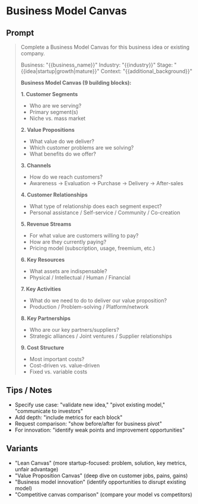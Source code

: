 # Business Model Canvas

## Prompt
> Complete a Business Model Canvas for this business idea or existing company.
>
> Business: "{{business_name}}"
> Industry: "{{industry}}"
> Stage: "{{idea|startup|growth|mature}}"
> Context: "{{additional_background}}"
>
> **Business Model Canvas (9 building blocks):**
>
> **1. Customer Segments**
> - Who are we serving?
> - Primary segment(s)
> - Niche vs. mass market
>
> **2. Value Propositions**
> - What value do we deliver?
> - Which customer problems are we solving?
> - What benefits do we offer?
>
> **3. Channels**
> - How do we reach customers?
> - Awareness → Evaluation → Purchase → Delivery → After-sales
>
> **4. Customer Relationships**
> - What type of relationship does each segment expect?
> - Personal assistance / Self-service / Community / Co-creation
>
> **5. Revenue Streams**
> - For what value are customers willing to pay?
> - How are they currently paying?
> - Pricing model (subscription, usage, freemium, etc.)
>
> **6. Key Resources**
> - What assets are indispensable?
> - Physical / Intellectual / Human / Financial
>
> **7. Key Activities**
> - What do we need to do to deliver our value proposition?
> - Production / Problem-solving / Platform/network
>
> **8. Key Partnerships**
> - Who are our key partners/suppliers?
> - Strategic alliances / Joint ventures / Supplier relationships
>
> **9. Cost Structure**
> - Most important costs?
> - Cost-driven vs. value-driven
> - Fixed vs. variable costs

## Tips / Notes
- Specify use case: "validate new idea," "pivot existing model," "communicate to investors"
- Add depth: "include metrics for each block"
- Request comparison: "show before/after for business pivot"
- For innovation: "identify weak points and improvement opportunities"

## Variants
- "Lean Canvas" (more startup-focused: problem, solution, key metrics, unfair advantage)
- "Value Proposition Canvas" (deep dive on customer jobs, pains, gains)
- "Business model innovation" (identify opportunities to disrupt existing model)
- "Competitive canvas comparison" (compare your model vs competitors)
